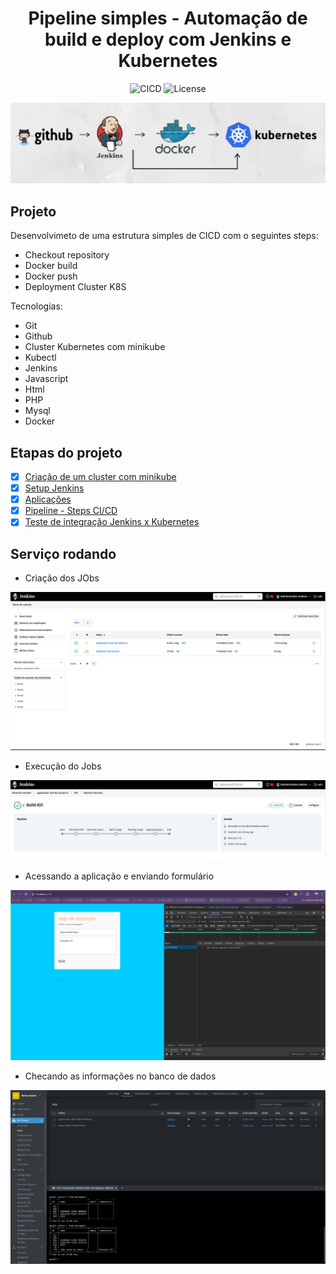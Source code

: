<h1 align="center">Pipeline simples - Automação de build e deploy com Jenkins e Kubernetes</h1>

<p align="center">
  <img alt="CICD" src="https://img.shields.io/static/v1?label=CICD&message=Jenkins&color=8257E5&labelColor=000000"  />
  <img alt="License" src="https://img.shields.io/static/v1?label=license&message=MIT&color=49AA26&labelColor=000000">
</p>

<p align="center">
  <img alt="Deploy" src="data/jenkins-k8s.png">
</p>

## Projeto

Desenvolvimeto de uma estrutura simples de CICD com o seguintes steps:
- Checkout repository
- Docker build
- Docker push 
- Deployment Cluster K8S

Tecnologias:
- Git
- Github
- Cluster Kubernetes com minikube
- Kubectl
- Jenkins
- Javascript
- Html
- PHP
- Mysql
- Docker

## Etapas do projeto

- [x] [Criação de um cluster com minikube](./docs/criacao-cluster.md)
- [x] [Setup Jenkins](./docs/setup-jenkins.md)
- [x] [Aplicações](./app/Readme.md)
- [x] [Pipeline - Steps CI/CD](./app/application/Jenkinsfile)
- [x] [Teste de integração Jenkins x Kubernetes](./infra/cicd/test-connection-k8s.groovy)

## Serviço rodando

- Criação dos JObs

<p align="center">
  <img alt="Deploy" src="./data/project-03.png">
</p>

- Execução do Jobs

<p align="center">
  <img alt="Deploy" src="./data/project-04.png">
</p>

- Acessando a aplicação e enviando formulário

<p align="center">
  <img alt="Deploy" src="./data/project-02.png">
</p>

- Checando as informações no banco de dados

<p align="center">
  <img alt="Deploy" src="./data/project-01.png">
</p>


